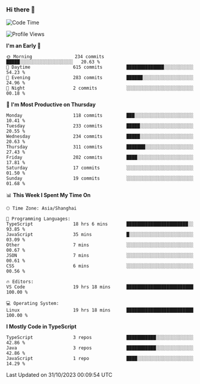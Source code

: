 ### Hi there 👋

<!--
**waynelwz/waynelwz** is a ✨ _special_ ✨ repository because its `README.md` (this file) appears on your GitHub profile.

Here are some ideas to get you started:

- 🔭 I’m currently working on ...
- 🌱 I’m currently learning ...
- 👯 I’m looking to collaborate on ...
- 🤔 I’m looking for help with ...
- 💬 Ask me about ...
- 📫 How to reach me: ...
- 😄 Pronouns: ...
- ⚡ Fun fact: ...
-->

<!--START_SECTION:waka-->
![Code Time](http://img.shields.io/badge/Code%20Time-2%2C070%20hrs%2018%20mins-blue)

![Profile Views](http://img.shields.io/badge/Profile%20Views-0-blue)

**I'm an Early 🐤** 

```text
🌞 Morning                234 commits         █████░░░░░░░░░░░░░░░░░░░░   20.63 % 
🌆 Daytime                615 commits         ██████████████░░░░░░░░░░░   54.23 % 
🌃 Evening                283 commits         ██████░░░░░░░░░░░░░░░░░░░   24.96 % 
🌙 Night                  2 commits           ░░░░░░░░░░░░░░░░░░░░░░░░░   00.18 % 
```
📅 **I'm Most Productive on Thursday** 

```text
Monday                   118 commits         ███░░░░░░░░░░░░░░░░░░░░░░   10.41 % 
Tuesday                  233 commits         █████░░░░░░░░░░░░░░░░░░░░   20.55 % 
Wednesday                234 commits         █████░░░░░░░░░░░░░░░░░░░░   20.63 % 
Thursday                 311 commits         ███████░░░░░░░░░░░░░░░░░░   27.43 % 
Friday                   202 commits         ████░░░░░░░░░░░░░░░░░░░░░   17.81 % 
Saturday                 17 commits          ░░░░░░░░░░░░░░░░░░░░░░░░░   01.50 % 
Sunday                   19 commits          ░░░░░░░░░░░░░░░░░░░░░░░░░   01.68 % 
```


📊 **This Week I Spent My Time On** 

```text
🕑︎ Time Zone: Asia/Shanghai

💬 Programming Languages: 
TypeScript               18 hrs 6 mins       ███████████████████████░░   93.85 % 
JavaScript               35 mins             █░░░░░░░░░░░░░░░░░░░░░░░░   03.09 % 
Other                    7 mins              ░░░░░░░░░░░░░░░░░░░░░░░░░   00.67 % 
JSON                     7 mins              ░░░░░░░░░░░░░░░░░░░░░░░░░   00.61 % 
CSS                      6 mins              ░░░░░░░░░░░░░░░░░░░░░░░░░   00.56 % 

🔥 Editors: 
VS Code                  19 hrs 18 mins      █████████████████████████   100.00 % 

💻 Operating System: 
Linux                    19 hrs 18 mins      █████████████████████████   100.00 % 
```

**I Mostly Code in TypeScript** 

```text
TypeScript               3 repos             ███████████░░░░░░░░░░░░░░   42.86 % 
Java                     3 repos             ███████████░░░░░░░░░░░░░░   42.86 % 
JavaScript               1 repo              ████░░░░░░░░░░░░░░░░░░░░░   14.29 % 
```




 Last Updated on 31/10/2023 00:09:54 UTC
<!--END_SECTION:waka-->

